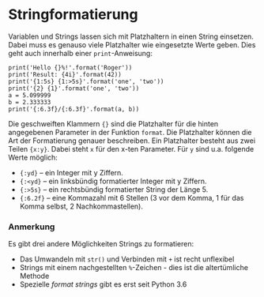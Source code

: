 
# Stringformatierung

Variablen und Strings lassen sich mit Platzhaltern in einen String einsetzen. Dabei muss es genauso viele Platzhalter wie eingesetzte Werte geben. Dies geht auch innerhalb einer `print`-Anweisung:

    print('Hello {}%!'.format('Roger'))
    print('Result: {4i}'.format(42))
    print('{1:5s} {1:>5s}'.format('one', 'two'))
    print('{2} {1}'.format('one', 'two'))
    a = 5.099999
    b = 2.333333
    print('{:6.3f}/{:6.3f}'.format(a, b))

Die geschweiften Klammern `{}` sind die Platzhalter für die hinten angegebenen Parameter in der Funktion `format`. Die Platzhalter können die Art der Formatierung genauer beschreiben. Ein Platzhalter besteht aus zwei Teilen `{x:y}`. Dabei steht `x` für den x-ten Parameter. Für `y` sind u.a. folgende Werte möglich:

* `{:yd}` – ein Integer mit y Ziffern.
* `{:<yd}` – ein linksbündig formatierter Integer mit y Ziffern.
* `{:>5s}` – ein rechtsbündig formatierter String der Länge 5.
* `{:6.2f}` – eine Kommazahl mit 6 Stellen (3 vor dem Komma, 1 für das Komma selbst, 2 Nachkommastellen).

### Anmerkung

Es gibt drei andere Möglichkeiten Strings zu formatieren:

* Das Umwandeln mit `str()` und Verbinden mit `+` ist recht unflexibel
* Strings mit einem nachgestellten `%`-Zeichen - dies ist die altertümliche Methode
* Spezielle *format strings* gibt es erst seit Python 3.6
